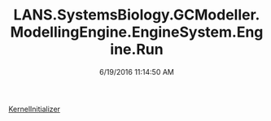 ﻿---
title: LANS.SystemsBiology.GCModeller.ModellingEngine.EngineSystem.Engine.Run
date: 6/19/2016 11:14:50 AM
---

[KernelInitializer](T-LANS.SystemsBiology.GCModeller.ModellingEngine.EngineSystem.Engine.Run.KernelInitializer.html)
